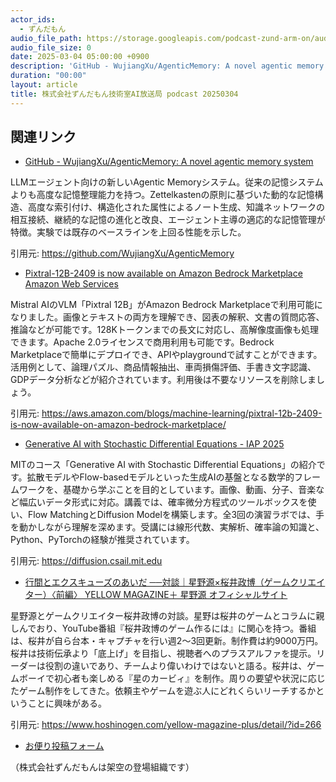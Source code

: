 ```yaml
---
actor_ids:
  - ずんだもん
audio_file_path: https://storage.googleapis.com/podcast-zund-arm-on/audio/株式会社ずんだもん技術室AI放送局_podcast_20250304.mp3
audio_file_size: 0
date: 2025-03-04 05:00:00 +0900
description: 'GitHub - WujiangXu/AgenticMemory: A novel agentic memory system、Pixtral-12B-2409 is now available on Amazon Bedrock Marketplace  Amazon Web Services、Generative AI with Stochastic Differential Equations - IAP 2025、行間とエクスキューズのあいだ ──対談｜星野源×桜井政博（ゲームクリエイター）〈前編〉  YELLOW MAGAZINE＋  星野源 オフィシャルサイト'
duration: "00:00"
layout: article
title: 株式会社ずんだもん技術室AI放送局 podcast 20250304
---
```


## 関連リンク


- [GitHub - WujiangXu/AgenticMemory: A novel agentic memory system](https://github.com/WujiangXu/AgenticMemory)  


LLMエージェント向けの新しいAgentic Memoryシステム。従来の記憶システムよりも高度な記憶整理能力を持つ。Zettelkastenの原則に基づいた動的な記憶構造、高度な索引付け、構造化された属性によるノート生成、知識ネットワークの相互接続、継続的な記憶の進化と改良、エージェント主導の適応的な記憶管理が特徴。実験では既存のベースラインを上回る性能を示した。


引用元: https://github.com/WujiangXu/AgenticMemory


- [Pixtral-12B-2409 is now available on Amazon Bedrock Marketplace  Amazon Web Services](https://aws.amazon.com/blogs/machine-learning/pixtral-12b-2409-is-now-available-on-amazon-bedrock-marketplace/)  


Mistral AIのVLM「Pixtral 12B」がAmazon Bedrock Marketplaceで利用可能になりました。画像とテキストの両方を理解でき、図表の解釈、文書の質問応答、推論などが可能です。128Kトークンまでの長文に対応し、高解像度画像も処理できます。Apache 2.0ライセンスで商用利用も可能です。Bedrock Marketplaceで簡単にデプロイでき、APIやplaygroundで試すことができます。活用例として、論理パズル、商品情報抽出、車両損傷評価、手書き文字認識、GDPデータ分析などが紹介されています。利用後は不要なリソースを削除しましょう。


引用元: https://aws.amazon.com/blogs/machine-learning/pixtral-12b-2409-is-now-available-on-amazon-bedrock-marketplace/


- [Generative AI with Stochastic Differential Equations - IAP 2025](https://diffusion.csail.mit.edu)  


MITのコース「Generative AI with Stochastic Differential Equations」の紹介です。拡散モデルやFlow-basedモデルといった生成AIの基盤となる数学的フレームワークを、基礎から学ぶことを目的としています。画像、動画、分子、音楽など幅広いデータ形式に対応。講義では、確率微分方程式のツールボックスを使い、Flow MatchingとDiffusion Modelを構築します。全3回の演習ラボでは、手を動かしながら理解を深めます。受講には線形代数、実解析、確率論の知識と、Python、PyTorchの経験が推奨されています。


引用元: https://diffusion.csail.mit.edu


- [行間とエクスキューズのあいだ ──対談｜星野源×桜井政博（ゲームクリエイター）〈前編〉  YELLOW MAGAZINE＋  星野源 オフィシャルサイト](https://www.hoshinogen.com/yellow-magazine-plus/detail/?id=266)  


星野源とゲームクリエイター桜井政博の対談。星野は桜井のゲームとコラムに親しんでおり、YouTube番組『桜井政博のゲーム作るには』に関心を持つ。番組は、桜井が自ら台本・キャプチャを行い週2～3回更新。制作費は約9000万円。桜井は技術伝承より「底上げ」を目指し、視聴者へのプラスアルファを提示。リーダーは役割の違いであり、チームより偉いわけではないと語る。桜井は、ゲームボーイで初心者も楽しめる『星のカービィ』を制作。周りの要望や状況に応じたゲーム制作をしてきた。依頼主やゲームを遊ぶ人にどれくらいリーチするかということに興味がある。


引用元: https://www.hoshinogen.com/yellow-magazine-plus/detail/?id=266



- [お便り投稿フォーム](https://forms.gle/ffg4JTfqdiqK62qf9)

（株式会社ずんだもんは架空の登場組織です）
